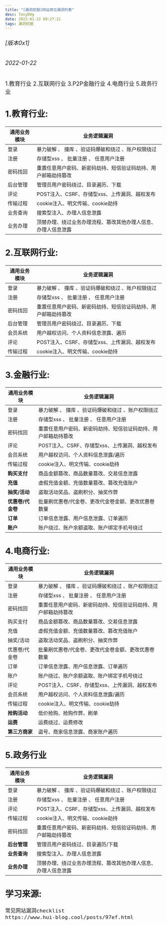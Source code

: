 ```yaml
---
title: "[漏洞挖掘]网站常见漏洞列表"
desc: TonyD0g
date: 2022-01-22 09:27:21
tags: 漏洞挖掘
---
```

<font size=4 >

###### [版本0x1] 
###### 2022-01-22

1.教育行业
2.互联网行业
3.P2P金融行业
4.电商行业
5.政务行业

## 1.教育行业:
通用业务模块|业务逻辑漏洞
-|-|
登录|暴力破解  、 撞库 、验证码爆破和绕过 、账户权限绕过
注册|存储型xss 、 批量注册  、  任意用户注册
密码找回|重置任意用户密码、新密码劫持、短信验证码劫持、用户邮箱劫持篡改
后台管理|管理员用户密码绕过、目录遍历、下载
评论|POST注入、CSRF、存储型xss、上传漏洞、越权发布
传输过程|cookie注入、明文传输、cookie劫持
业务查询|搜索型注入、办理人信息泄露
业务办理|顶替办理、绕过业务办理流程、篡改其他办理人信息、办理人信息泄露

## 2.互联网行业:
通用业务模块|业务逻辑漏洞
-|-|
登录|暴力破解  、 撞库 、验证码爆破和绕过 、账户权限绕过
注册|存储型xss 、 批量注册  、  任意用户注册
密码找回|重置任意用户密码、新密码劫持、短信验证码劫持、用户邮箱劫持篡改
后台管理|管理员用户密码绕过、目录遍历、下载
会员系统|用户越权访问、个人资料信息泄露、遍历
评论|POST注入、CSRF、存储型xss、上传漏洞、越权发布
传输过程|cookie注入、明文传输、cookie劫持

## 3.金融行业:
通用业务模块|业务逻辑漏洞
-|-|
登录|暴力破解  、 撞库 、验证码爆破和绕过 、账户权限绕过
注册|存储型xss 、 批量注册  、  任意用户注册
密码找回|重置任意用户密码、新密码劫持、短信验证码劫持、用户邮箱劫持篡改
评论|POST注入、CSRF、存储型xss、上传漏洞、越权发布
会员系统|用户越权访问、个人资料信息泄露/遍历
传输过程|cookie注入、明文传输、cookie劫持
**购买支付**|商品金额篡改、商品数量篡改、交易信息泄露
**充值**|虚假充值金额、充值数量篡改、篡改充值账户
**抽奖/活动**|盗取活动奖品、盗刷积分、抽奖作弊
**优惠卷/代金卷**|批量刷优惠卷/代金卷、更改代金卷金额、更改优惠卷数量
**订单**|订单信息泄露、用户信息泄露、订单遍历
**账户**|账户绕过、账户余额盗取、账户绑定手机号绕过

## 4.电商行业:
通用业务模块|业务逻辑漏洞
-|-|
登录|暴力破解  、 撞库 、验证码爆破和绕过 、账户权限绕过
注册|存储型xss 、 批量注册  、  任意用户注册
密码找回|重置任意用户密码、新密码劫持、短信验证码劫持、用户邮箱劫持篡改
购买支付|商品金额篡改、商品数量篡改、交易信息泄露
充值|虚假充值金额、充值数量篡改、篡改充值账户
抽奖/活动|盗取活动奖品、盗刷积分、抽奖作弊
优惠卷/代金卷|批量刷优惠卷/代金卷、更改代金卷金额、更改优惠卷数量
订单|订单信息泄露、用户信息泄露、订单遍历
账户|账户绕过、账户余额盗取、账户绑定手机号绕过
评论|POST注入、CSRF、存储型xss、上传漏洞、越权发布
会员系统|用户越权访问、个人资料信息泄露/遍历
传输过程|cookie注入、明文传输、cookie劫持
**抢购活动**|低价抢购、抢购作弊、刷单
**运费**|运费绕过、运费修改
**第三方商家**|盗号、商家信息泄露、商家账户遍历

## 5.政务行业
通用业务模块|业务逻辑漏洞
-|-|
登录|暴力破解  、 撞库 、验证码爆破和绕过 、账户权限绕过
注册|存储型xss 、 批量注册  、  任意用户注册
评论|POST注入、CSRF、存储型xss、上传漏洞、越权发布
传输过程|cookie注入、明文传输、cookie劫持
密码找回|重置任意用户密码、新密码劫持、短信验证码劫持、用户邮箱劫持篡改
**后台管理**|管理员用户密码绕过、目录遍历/下载
**业务查询**|搜索型注入、办理人信息泄露
**业务办理**|顶替办理、绕过业务办理流程、篡改其他办理人信息、办理人信息泄露

## 学习来源:
```
常见网站漏洞checklist
https://www.hui-blog.cool/posts/97ef.html
```
</font>